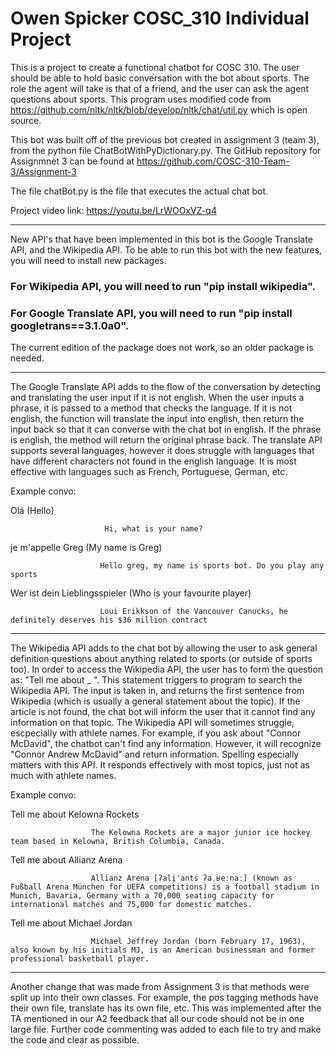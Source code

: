 # Owen Spicker COSC_310 Individual Project

This is a project to create a functional chatbot for COSC 310. The user should be able to hold basic conversation with the bot about sports. The role the agent will take is that of a friend, and the user can ask the agent questions about sports. This program uses modified code from https://github.com/nltk/nltk/blob/develop/nltk/chat/util.py which is open source.

This bot was built off of the previous bot created in assignment 3 (team 3), from the python file ChatBotWithPyDictionary.py.
The GitHub repository for Assignmnet 3 can be found at https://github.com/COSC-310-Team-3/Assignment-3

The file chatBot.py is the file that executes the actual chat bot.

Project video link: https://youtu.be/LrWOOxVZ-q4


---

New API's that have been implemented in this bot is the Google Translate API, and the Wikipedia API. 
To be able to run this bot with the new features, you will need to install new packages.
### For Wikipedia API, you will need to run "pip install wikipedia".
### For Google Translate API, you will need to run "pip install googletrans==3.1.0a0".
The current edition of the package does not work, so an older package is needed.

---

The Google Translate API adds to the flow of the conversation by detecting and translating the user input if it is not english. When the user inputs a phrase, it is passed to a method that checks the language. If it is not english, the function will translate the input into english, then return the input back so that it can converse with the chat bot in english. If the phrase is english, the method will return the original phrase back. The translate API supports several languages, however it does struggle with languages that have different characters not found in the english language. It is most effective with languages such as French, Portuguese, German, etc. 

Example convo:

Olá (Hello)

                         Hi, what is your name?
                         
je m'appelle Greg (My name is Greg)

                        Hello greg, my name is sports bot. Do you play any sports

Wer ist dein Lieblingsspieler (Who is your favourite player)

                        Loui Erikkson of the Vancouver Canucks, he definitely deserves his $36 million contract
                        

---

The Wikipedia API adds to the chat bot by allowing the user to ask general definition questions about anything related to sports (or outside of sports too). In order to access the Wikipedia API, the user has to form the question as: "Tell me about _ ". This statement triggers to program to search the Wikipedia API. The input is taken in, and returns the first sentence from Wikipedia (which is usually a general statement about the topic). If the article is not found, the chat bot will inform the user that it cannot find any information on that topic. The Wikipedia API will sometimes struggle, escpecially with athlete names. For example, if you ask about "Connor McDavid", the chatbot can't find any information. However, it will recognize "Connor Andrew McDavid" and return information. Spelling especially matters with this API. It responds effectively with most topics, just not as much with athlete names.

Example convo:

Tell me about Kelowna Rockets

                      The Kelowna Rockets are a major junior ice hockey team based in Kelowna, British Columbia, Canada.

Tell me about Allianz Arena

                      Allianz Arena [ʔali̯ˈants ʔaˌʁeːnaː] (known as Fußball Arena München for UEFA competitions) is a football stadium in Munich, Bavaria, Germany with a 70,000 seating capacity for international matches and 75,000 for domestic matches.

Tell me about Michael Jordan

                      Michael Jeffrey Jordan (born February 17, 1963), also known by his initials MJ, is an American businessman and former professional basketball player.
                      
---

Another change that was made from Assignment 3 is that methods were split up into their own classes. For example, the pos tagging methods have their own file, translate has its own file, etc. This was implemented after the TA mentioned in our A2 feedback that all our code should not be in one large file. Further code commenting was added to each file to try and make the code and clear as possible.

